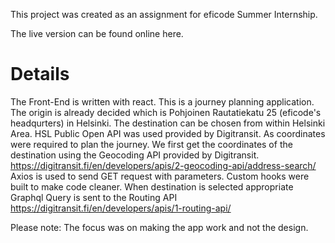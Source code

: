 This project was created as an assignment for eficode Summer Internship. 

The live version can be found online here. 

# Details

The Front-End is written with react. 
This is a journey planning application. The origin is already decided which is Pohjoinen Rautatiekatu 25 (eficode's headqurters) in Helsinki. The destination can be chosen from within Helsinki Area. 
HSL Public Open API was used provided by Digitransit. 
As coordinates were required to plan the journey. We first get the coordinates of the destination using the Geocoding API
provided by Digitransit. https://digitransit.fi/en/developers/apis/2-geocoding-api/address-search/
Axios is used to send GET request with parameters. Custom hooks were built to make code cleaner.
When destination is selected appropriate Graphql Query is sent to the Routing API https://digitransit.fi/en/developers/apis/1-routing-api/

Please note: The focus was on making the app work and not the design.
